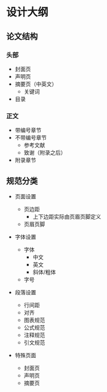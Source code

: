 # 设计大纲

## 论文结构

### 头部

- 封面页
- 声明页
- 摘要页（中英文）
  - 关键词
- 目录

### 正文

- 带编号章节
- 不带编号章节
  - 参考文献
  - 致谢（附录之后）
- 附录章节



## 规范分类

- 页面设置
  - 页边距
    - 上下边距实际由页眉页脚定义
  - 页眉页脚
- 字体设置
  - 字体
    - 中文
    - 英文
    - 斜体/粗体
  - 字号

- 段落设置
  - 行间距
  - 对齐
  - 图表规范
  - 公式规范
  - 注释规范
  - 引文规范
- 特殊页面
  - 封面页
  - 声明页
  - 摘要页